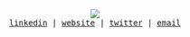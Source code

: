<div align="center">
  <img src="https://visitor-badge.laobi.icu/badge?page_id=husamahmud.husamahmud&"  />
</div>

<samp align="center">
<div align="center">
<a href="https://linkedin.com/in/husamahmud">linkedin</a> | <a href="https://husamahmud.com">website</a> | <a href="https://twitter.com/husamahmud">twitter</a> | <a href="mailto:husam@husamahmud.com">email</a>
</div>
</samp>
